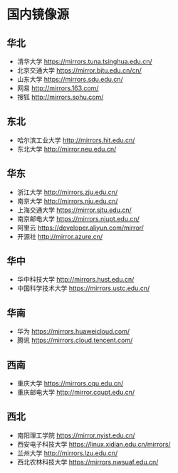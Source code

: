 # 国内镜像源
华北
--
- 清华大学 https://mirrors.tuna.tsinghua.edu.cn/
- 北京交通大学 https://mirror.bjtu.edu.cn/cn/
- 山东大学 https://mirrors.sdu.edu.cn/
- 网易 http://mirrors.163.com/
- 搜狐 http://mirrors.sohu.com/


东北
--
- 哈尔滨工业大学 http://mirrors.hit.edu.cn/
- 东北大学 http://mirror.neu.edu.cn/


华东
--
- 浙江大学 http://mirrors.zju.edu.cn/
- 南京大学 http://mirrors.nju.edu.cn/
- 上海交通大学 https://mirror.sjtu.edu.cn/
- 南京邮电大学 https://mirrors.njupt.edu.cn/
- 阿里云 https://developer.aliyun.com/mirror/
- 开源社 http://mirror.azure.cn/


华中
--
- 华中科技大学 http://mirrors.hust.edu.cn/
- 中国科学技术大学 https://mirrors.ustc.edu.cn/


华南
--
- 华为 https://mirrors.huaweicloud.com/
- 腾讯 https://mirrors.cloud.tencent.com/


西南
--
- 重庆大学 https://mirrors.cqu.edu.cn/
- 重庆邮电大学 http://mirror.cqupt.edu.cn/


西北
--
- 南阳理工学院 https://mirror.nyist.edu.cn/
- 西安电子科技大学 https://linux.xidian.edu.cn/mirrors/
- 兰州大学 http://mirrors.lzu.edu.cn/
- 西北农林科技大学 https://mirrors.nwsuaf.edu.cn/

